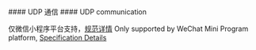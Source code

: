<md-translatedByGoogle />
#### UDP 通信
#### UDP communication

仅微信小程序平台支持，[规范详情](https://developers.weixin.qq.com/miniprogram/dev/api/network/udp/wx.createUDPSocket.html)
Only supported by WeChat Mini Program platform, [Specification Details](https://developers.weixin.qq.com/miniprogram/dev/api/network/udp/wx.createUDPSocket.html)
